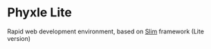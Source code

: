 # Phyxle Lite
Rapid web development environment, based on [Slim](https://www.slimframework.com) framework (Lite version)